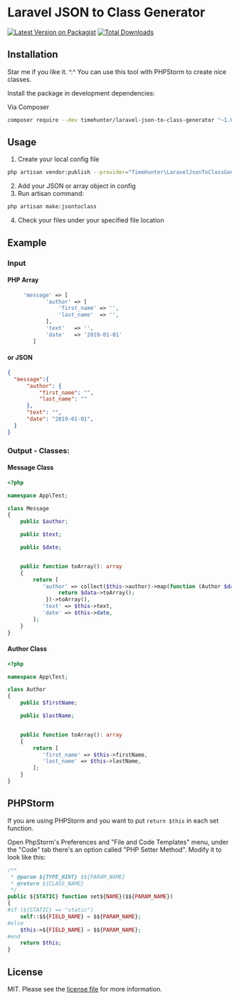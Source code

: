 # Laravel JSON to Class Generator

[![Latest Version on Packagist][ico-version]][link-packagist]
[![Total Downloads][ico-downloads]][link-downloads]


[link-packagist]: https://packagist.org/packages/timehunter/laravel-json-to-class-generator
[ico-version]: https://img.shields.io/packagist/v/timehunter/laravel-json-to-class-generator.svg?style=flat-square
[ico-downloads]: https://img.shields.io/packagist/dt/timehunter/laravel-json-to-class-generator.svg?style=flat-square
[link-downloads]: https://packagist.org/packages/timehunter/laravel-json-to-class-generator
## Installation

Star me if you like it. ^.^ You can use this tool with PHPStorm to create nice classes.

Install the package in development dependencies:

Via Composer

``` bash
composer require --dev timehunter/laravel-json-to-class-generator "~1.0"
```

## Usage

1. Create your local config file
````bash
php artisan vendor:publish --provider="TimeHunter\LaravelJsonToClassGenerator\LaravelJsonToClassGeneratorServiceProvider"
````
2. Add your JSON or array object in config
3. Run artisan command:
````bash
php artisan make:jsontoclass
```` 
4. Check your files under your specified file location 


## Example


### Input

#### PHP Array

````php
     'message' => [
            'author' => [
                'first_name' => '',
                'last_name'  => '',
            ],
            'text'   => '',
            'date'   => '2019-01-01'
        ]
````

#### or JSON

````json
{
  "message":{
      "author": {
          "first_name": "",
          "last_name": ""
      },
      "text": "",
      "date": "2019-01-01",
  }
}
````


### Output - Classes:

#### Message Class
````php
<?php

namespace App\Test;

class Message
{
	public $author;

	public $text;

	public $date;


	public function toArray(): array
	{
		return [
		   'author' => collect($this->author)->map(function (Author $data){
		        return $data->toArray();
		    })->toArray(),
		   'text' => $this->text,
		   'date' => $this->date,
		];
	}
}

````

#### Author Class
````php
<?php

namespace App\Test;

class Author
{
	public $firstName;

	public $lastName;


	public function toArray(): array
	{
		return [
		   'first_name' => $this->firstName,
		   'last_name' => $this->lastName,
		];
	}
}

````

## PHPStorm

If you are using PHPStorm and you want to put `return $this` in each set function.

Open PhpStorm's Preferences and "File and Code Templates" menu, under the "Code" tab there's an option called "PHP Setter Method". Modify it to look like this:

````php
/**
 * @param ${TYPE_HINT} $${PARAM_NAME}
 * @return ${CLASS_NAME}
 */
public ${STATIC} function set${NAME}($${PARAM_NAME})
{
#if (${STATIC} == "static")
    self::$${FIELD_NAME} = $${PARAM_NAME};
#else
    $this->${FIELD_NAME} = $${PARAM_NAME};
#end
    return $this;
}
````

## License

MIT. Please see the [license file](license.md) for more information.

